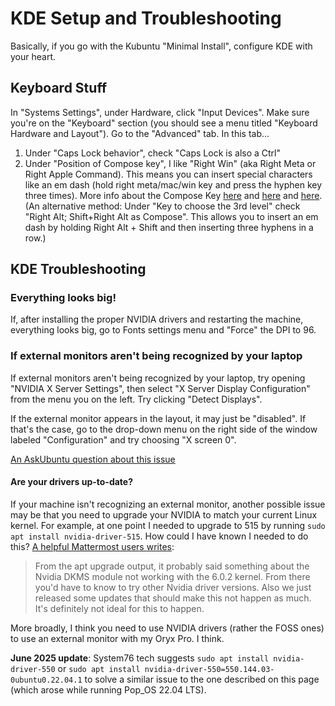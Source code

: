 # KDE Setup and Troubleshooting

Basically, if you go with the Kubuntu "Minimal Install", configure KDE with your heart.

## Keyboard Stuff

In "Systems Settings", under Hardware, click "Input Devices". Make sure you're on the "Keyboard" section (you should see a menu titled "Keyboard Hardware and Layout"). Go to the "Advanced" tab. In this tab...

1. Under "Caps Lock behavior", check "Caps Lock is also a Ctrl"
2. Under "Position of Compose key", I like "Right Win" (aka Right Meta or Right Apple Command). This means you can insert special characters like an em dash (hold right meta/mac/win key and press the hyphen key three times). More info about the Compose Key [here](https://wiki.ubuntu.com/ComposeKey#KDE_4.x_configuration) and [here](https://cyberborean.wordpress.com/2008/01/06/compose-key-magic/) and [here](https://userbase.kde.org/Tutorials/ComposeKey). (An alternative method: Under "Key to choose the 3rd level" check "Right Alt; Shift+Right Alt as Compose". This allows you to insert an em dash by holding Right Alt + Shift and then inserting three hyphens in a row.)

## KDE Troubleshooting

### Everything looks big!

If, after installing the proper NVIDIA drivers and restarting the machine, everything looks big, go to Fonts settings menu and "Force" the DPI to 96.

### If external monitors aren't being recognized by your laptop

If external monitors aren't being recognized by your laptop, try opening "NVIDIA X Server Settings", then select "X Server Display Configuration" from the menu you on the left. Try clicking "Detect Displays". 

If the external monitor appears in the layout, it may just be "disabled". If that's the case, go to the drop-down menu on the right side of the window labeled "Configuration" and try choosing "X screen 0".

[An AskUbuntu question about this issue](https://askubuntu.com/questions/1083733/kubuntu-18-04-laptop-wont-recognize-external-monitor)

#### Are your drivers up-to-date?

If your machine isn't recognizing an external monitor, another possible issue may be that you need to upgrade your NVIDIA to match your current Linux kernel. For example, at one point I needed to upgrade to 515 by running `sudo apt install nvidia-driver-515`. How could I have known I needed to do this? [A helpful Mattermost users writes](https://chat.pop-os.org/pop-os/pl/c8c6qrkfztdbujy5js8wc6gg9o):

> From the apt upgrade output, it probably said something about the Nvidia DKMS module not working with the 6.0.2 kernel. From there you'd have to know to try other Nvidia driver versions. Also we just released some updates that should make this not happen as much. It's definitely not ideal for this to happen.

More broadly, I think you need to use NVIDIA drivers (rather the FOSS ones) to use an external monitor with my Oryx Pro. I think.

**June 2025 update**: System76 tech suggests `sudo apt install nvidia-driver-550` or `sudo apt install nvidia-driver-550=550.144.03-0ubuntu0.22.04.1` to solve a similar issue to the one described on this page (which arose while running Pop_OS 22.04 LTS).
